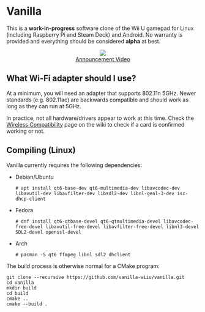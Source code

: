 # Vanilla

This is a **work-in-progress** software clone of the Wii U gamepad for Linux (including Raspberry Pi and Steam Deck) and Android. No warranty is provided and everything should be considered **alpha** at best.

<p align="center">
    <img src="https://raw.githubusercontent.com/vanilla-wiiu/vanilla/master/images/screenshot1.png">
    <br>
    <a href="https://youtu.be/DSgFu4rDxgc">
        Announcement Video
    </a>
</p>

## What Wi-Fi adapter should I use?

At a minimum, you will need an adapter that supports 802.11n 5GHz. Newer standards (e.g. 802.11ac) are backwards compatible and should work as long as they can run at 5GHz.

In practice, not all hardware/drivers appear to work at this time. Check the [Wireless Compatibility](https://github.com/vanilla-wiiu/vanilla/wiki/Wireless-Compatibility) page on the wiki to check if a card is confirmed working or not.

## Compiling (Linux)

Vanilla currently requires the following dependencies:

- Debian/Ubuntu
  ```
  # apt install qt6-base-dev qt6-multimedia-dev libavcodec-dev libavutil-dev libavfilter-dev libsdl2-dev libnl-genl-3-dev isc-dhcp-client
  ```
- Fedora
  ```
  # dnf install qt6-qtbase-devel qt6-qtmultimedia-devel libavcodec-free-devel libavutil-free-devel libavfilter-free-devel libnl3-devel SDL2-devel openssl-devel
  ```
- Arch
  ```
  # pacman -S qt6 ffmpeg libnl sdl2 dhclient
  ```

The build process is otherwise normal for a CMake program:

```
git clone --recursive https://github.com/vanilla-wiiu/vanilla.git
cd vanilla
mkdir build
cd build
cmake ..
cmake --build .
```
